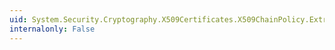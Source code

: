 ```yaml
---
uid: System.Security.Cryptography.X509Certificates.X509ChainPolicy.ExtraStore
internalonly: False
---
```


